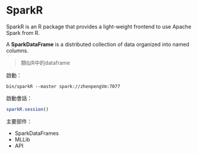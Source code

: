 # SparkR

SparkR is an R package that provides a light-weight frontend to use Apache Spark from R.

A **SparkDataFrame** is a distributed collection of data organized into named columns.

> 類似R中的dataframe

啟動：

```text
bin/sparkR --master spark://zhenpengVm:7077
```

啟動會話：

```r
sparkR.session()
```

主要部件：

* SparkDataFrames
* MLLib
* API


